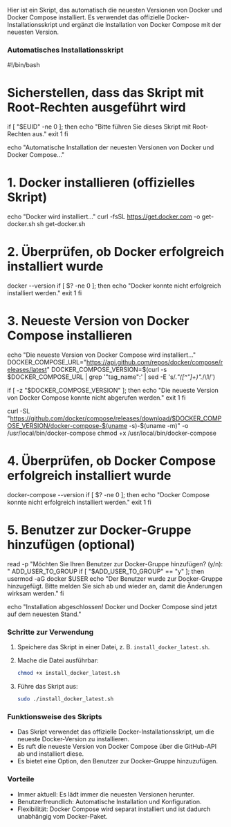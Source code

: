 Hier ist ein Skript, das automatisch die neuesten Versionen von Docker und Docker Compose installiert. Es verwendet das offizielle Docker-Installationsskript und ergänzt die Installation von Docker Compose mit der neuesten Version.

### Automatisches Installationsskript

#!/bin/bash

# Sicherstellen, dass das Skript mit Root-Rechten ausgeführt wird
if [ "$EUID" -ne 0 ]; then
    echo "Bitte führen Sie dieses Skript mit Root-Rechten aus."
    exit 1
fi

echo "Automatische Installation der neuesten Versionen von Docker und Docker Compose..."

# 1. Docker installieren (offizielles Skript)
echo "Docker wird installiert..."
curl -fsSL https://get.docker.com -o get-docker.sh
sh get-docker.sh

# 2. Überprüfen, ob Docker erfolgreich installiert wurde
docker --version
if [ $? -ne 0 ]; then
    echo "Docker konnte nicht erfolgreich installiert werden."
    exit 1
fi

# 3. Neueste Version von Docker Compose installieren
echo "Die neueste Version von Docker Compose wird installiert..."
DOCKER_COMPOSE_URL="https://api.github.com/repos/docker/compose/releases/latest"
DOCKER_COMPOSE_VERSION=$(curl -s $DOCKER_COMPOSE_URL | grep '"tag_name":' | sed -E 's/.*"([^"]+)".*/\1/')

if [ -z "$DOCKER_COMPOSE_VERSION" ]; then
    echo "Die neueste Version von Docker Compose konnte nicht abgerufen werden."
    exit 1
fi

curl -SL "https://github.com/docker/compose/releases/download/$DOCKER_COMPOSE_VERSION/docker-compose-$(uname -s)-$(uname -m)" -o /usr/local/bin/docker-compose
chmod +x /usr/local/bin/docker-compose

# 4. Überprüfen, ob Docker Compose erfolgreich installiert wurde
docker-compose --version
if [ $? -ne 0 ]; then
    echo "Docker Compose konnte nicht erfolgreich installiert werden."
    exit 1
fi

# 5. Benutzer zur Docker-Gruppe hinzufügen (optional)
read -p "Möchten Sie Ihren Benutzer zur Docker-Gruppe hinzufügen? (y/n): " ADD_USER_TO_GROUP
if [ "$ADD_USER_TO_GROUP" == "y" ]; then
    usermod -aG docker $USER
    echo "Der Benutzer wurde zur Docker-Gruppe hinzugefügt. Bitte melden Sie sich ab und wieder an, damit die Änderungen wirksam werden."
fi

echo "Installation abgeschlossen! Docker und Docker Compose sind jetzt auf dem neuesten Stand."

### Schritte zur Verwendung

1. Speichere das Skript in einer Datei, z. B. `install_docker_latest.sh`.
2. Mache die Datei ausführbar:
    
    ```bash
    chmod +x install_docker_latest.sh
    ```
    
3. Führe das Skript aus:
    
    ```bash
    sudo ./install_docker_latest.sh
    ```
    

### Funktionsweise des Skripts

- Das Skript verwendet das offizielle Docker-Installationsskript, um die neueste Docker-Version zu installieren.
- Es ruft die neueste Version von Docker Compose über die GitHub-API ab und installiert diese.
- Es bietet eine Option, den Benutzer zur Docker-Gruppe hinzuzufügen.

### Vorteile

- Immer aktuell: Es lädt immer die neuesten Versionen herunter.
- Benutzerfreundlich: Automatische Installation und Konfiguration.
- Flexibilität: Docker Compose wird separat installiert und ist dadurch unabhängig vom Docker-Paket.

